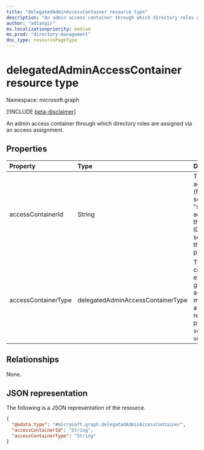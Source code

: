 ```yaml
---
title: "delegatedAdminAccessContainer resource type"
description: "An admin access container through which directory roles are assigned via an access assignment."
author: "adtangir"
ms.localizationpriority: medium
ms.prod: "directory-management"
doc_type: resourcePageType
---
```


# delegatedAdminAccessContainer resource type

Namespace: microsoft.graph

[!INCLUDE [beta-disclaimer](../../includes/beta-disclaimer.md)]

An admin access container through which directory roles are assigned via an access assignment.

## Properties
|Property|Type|Description|
|:---|:---|:---|
|accessContainerId|String|The identifier of the access container (for example, a security group). For "securityGroup" access containers, this must be a valid ID of an Azure AD security group in the Microsoft partner's tenant.|
|accessContainerType|delegatedAdminAccessContainerType|The type of access container (for example, security group) that will be assigned one or more roles through a delegated admin relationship. The possible values are: `securityGroup`, `unknownFutureValue`.|

## Relationships
None.

## JSON representation
The following is a JSON representation of the resource.
<!-- {
  "blockType": "resource",
  "@odata.type": "microsoft.graph.delegatedAdminAccessContainer"
}
-->
``` json
{
  "@odata.type": "#microsoft.graph.delegatedAdminAccessContainer",
  "accessContainerId": "String",
  "accessContainerType": "String"
}
```

